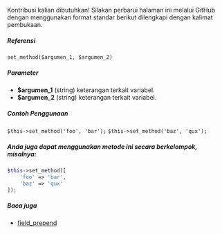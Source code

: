 Kontribusi kalian dibutuhkan!
Silakan perbarui halaman ini melalui GitHub dengan menggunakan format standar berikut dilengkapi dengan kalimat pembukaan.

##### Referensi

`set_method($argumen_1, $argumen_2)`

##### Parameter
* **$argumen_1** (string) keterangan terkait variabel.
* **$argumen_2** (string) keterangan terkait variabel.

##### Contoh Penggunaan
`$this->set_method('foo', 'bar');`
`$this->set_method('baz', 'qux');`


##### Anda juga dapat menggunakan metode ini secara berkelompok, misalnya:
```php
$this->set_method([
    'foo' => 'bar',
    'baz' => 'qux'
]);
```

##### Baca juga
* [field_prepend](./field_prepend)
